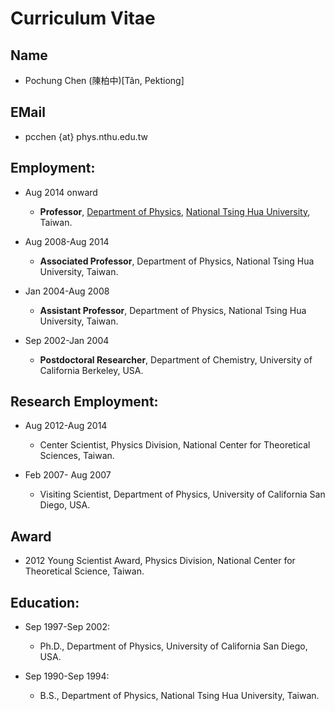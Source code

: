 # Curriculum Vitae

## Name
* Pochung Chen (陳柏中)[Tân, Pektiong]

## EMail
* pcchen {at} phys.nthu.edu.tw

## Employment:

* Aug 2014 onward
  * **Professor**, [Department of Physics](http://www.phys.nthu.edu.tw), [National Tsing Hua University](http://www.nthu.edu.tw), Taiwan.

* Aug 2008-Aug 2014
  * **Associated Professor**, Department of Physics, National Tsing Hua University, Taiwan.

* Jan 2004-Aug 2008
  * **Assistant Professor**, Department of Physics, National Tsing Hua University, Taiwan.

* Sep 2002-Jan 2004
  * **Postdoctoral Researcher**, Department of Chemistry, University of California Berkeley, USA.

## Research Employment:
* Aug 2012-Aug 2014
  * Center Scientist, Physics Division, National Center for Theoretical Sciences, Taiwan.

* Feb 2007- Aug 2007
  * Visiting Scientist, Department of Physics, University of California San Diego, USA.

## Award
* 2012 Young Scientist Award, Physics Division, National Center for Theoretical Science, Taiwan.

## Education:
* Sep 1997-Sep 2002:
  * Ph.D., Department of Physics, University of California San Diego, USA.

* Sep 1990-Sep 1994:
  * B.S., Department of Physics, National Tsing Hua University, Taiwan.
